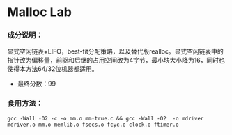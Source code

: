 # Malloc Lab

### 成分说明： 	

显式空闲链表+LIFO，best-fit分配策略，以及替代版realloc。显式空闲链表中的指针改为偏移量，前驱和后继的占用空间改为4字节，最小块大小降为16，同时也使得本方法64/32位机器都适用。

- 最终分数：99


### 食用方法：

`gcc -Wall -O2 -c -o mm.o mm-true.c && gcc -Wall -O2  -o mdriver mdriver.o mm.o memlib.o fsecs.o fcyc.o clock.o ftimer.o`

